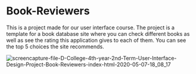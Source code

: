 # Book-Reviewers

This is a project made for our user interface course. The project is a template for a book database site where you can check different books as well as see the rating this application gives to each of them. You can see the top 5 choices the site recommends. 

![screencapture-file-D-College-4th-year-2nd-Term-User-Interface-Design-Project-Book-Reviewers-index-html-2020-05-07-18_08_17](https://user-images.githubusercontent.com/49651470/81317959-d2d22f80-908d-11ea-9da4-90b4128b5e10.png)
